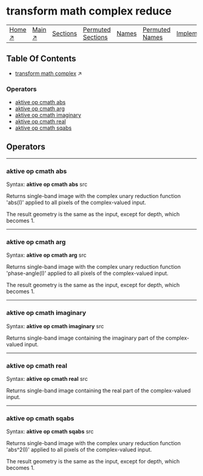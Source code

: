 # transform math complex reduce

||||||||
|---|---|---|---|---|---|---|
|[Home ↗](../README.md)|[Main ↗](index.md)|[Sections](index.md#sectree)|[Permuted Sections](bypsections.md)|[Names](byname.md)|[Permuted Names](bypnames.md)|[Implementations](bylang.md)|

## Table Of Contents

  - [transform math complex](transform_math_complex.md) ↗


### Operators

 - [aktive op cmath abs](#op_cmath_abs)
 - [aktive op cmath arg](#op_cmath_arg)
 - [aktive op cmath imaginary](#op_cmath_imaginary)
 - [aktive op cmath real](#op_cmath_real)
 - [aktive op cmath sqabs](#op_cmath_sqabs)

## Operators

---
### <a name='op_cmath_abs'></a> aktive op cmath abs

Syntax: __aktive op cmath abs__ src

Returns single-band image with the complex unary reduction function 'abs(I)' applied to all pixels of the complex-valued input.

The result geometry is the same as the input, except for depth, which becomes 1.


---
### <a name='op_cmath_arg'></a> aktive op cmath arg

Syntax: __aktive op cmath arg__ src

Returns single-band image with the complex unary reduction function 'phase-angle(I)' applied to all pixels of the complex-valued input.

The result geometry is the same as the input, except for depth, which becomes 1.


---
### <a name='op_cmath_imaginary'></a> aktive op cmath imaginary

Syntax: __aktive op cmath imaginary__ src

Returns single-band image containing the imaginary part of the complex-valued input.


---
### <a name='op_cmath_real'></a> aktive op cmath real

Syntax: __aktive op cmath real__ src

Returns single-band image containing the real part of the complex-valued input.


---
### <a name='op_cmath_sqabs'></a> aktive op cmath sqabs

Syntax: __aktive op cmath sqabs__ src

Returns single-band image with the complex unary reduction function 'abs^2(I)' applied to all pixels of the complex-valued input.

The result geometry is the same as the input, except for depth, which becomes 1.


